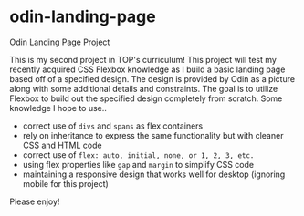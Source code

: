 # odin-landing-page

Odin Landing Page Project

This is my second project in TOP's curriculum! This project will test my recently acquired CSS Flexbox knowledge as I build a basic landing page based off of a specified design. The design is provided by Odin as a picture along with some additional details and constraints. The goal is to utilize Flexbox to build out the specified design completely from scratch. Some knowledge I hope to use..

- correct use of `divs` and `spans` as flex containers
- rely on inheritance to express the same functionality but with cleaner CSS and HTML code
- correct use of `flex: auto, initial, none, or 1, 2, 3, etc.`
- using flex properties like `gap` and `margin` to simplify CSS code
- maintaining a responsive design that works well for desktop (ignoring mobile for this project)

Please enjoy!